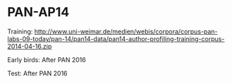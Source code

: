 # PAN-AP14

Training: http://www.uni-weimar.de/medien/webis/corpora/corpus-pan-labs-09-today/pan-14/pan14-data/pan14-author-profiling-training-corpus-2014-04-16.zip

Early birds: After PAN 2016

Test: After PAN 2016